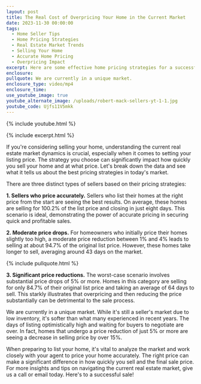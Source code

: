 ```yaml
---
layout: post
title: The Real Cost of Overpricing Your Home in the Current Market
date: 2023-11-30 00:00:00
tags:
  - Home Seller Tips
  - Home Pricing Strategies
  - Real Estate Market Trends
  - Selling Your Home
  - Accurate Home Pricing
  - Overpricing Impact
excerpt: Here are some effective home pricing strategies for a successful sale.
enclosure:
pullquote: We are currently in a unique market.
enclosure_type: video/mp4
enclosure_time:
use_youtube_image: true
youtube_alternate_image: /uploads/robert-mack-sellers-yt-1-1.jpg
youtube_code: Ujfs11V5mkk
---
```

{% include youtube.html %}

{% include excerpt.html %}

If you're considering selling your home, understanding the current real estate market dynamics is crucial, especially when it comes to setting your listing price. The strategy you choose can significantly impact how quickly you sell your home and at what price. Let's break down the data and see what it tells us about the best pricing strategies in today's market.

There are three distinct types of sellers based on their pricing strategies:

**1\. Sellers who price accurately.** Sellers who list their homes at the right price from the start are seeing the best results. On average, these homes are selling for 100.2% of the list price and closing in just eight days. This scenario is ideal, demonstrating the power of accurate pricing in securing quick and profitable sales.

**2\. Moderate price drops.** For homeowners who initially price their homes slightly too high, a moderate price reduction between 1% and 4% leads to selling at about 94.7% of the original list price. However, these homes take longer to sell, averaging around 43 days on the market.

{% include pullquote.html %}

**3\. Significant price reductions.** The worst-case scenario involves substantial price drops of 5% or more. Homes in this category are selling for only 84.7% of their original list price and taking an average of 64 days to sell. This starkly illustrates that overpricing and then reducing the price substantially can be detrimental to the sale process.

We are currently in a unique market. While it's still a seller's market due to low inventory, it's softer than what many experienced in recent years. The days of listing optimistically high and waiting for buyers to negotiate are over. In fact, homes that undergo a price reduction of just 5% or more are seeing a decrease in selling price by over 15%.

When preparing to list your home, it's vital to analyze the market and work closely with your agent to price your home accurately. The right price can make a significant difference in how quickly you sell and the final sale price. For more insights and tips on navigating the current real estate market, give us a call or email today. Here's to a successful sale!